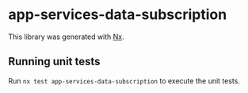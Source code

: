 # app-services-data-subscription

This library was generated with [Nx](https://nx.dev).

## Running unit tests

Run `nx test app-services-data-subscription` to execute the unit tests.
